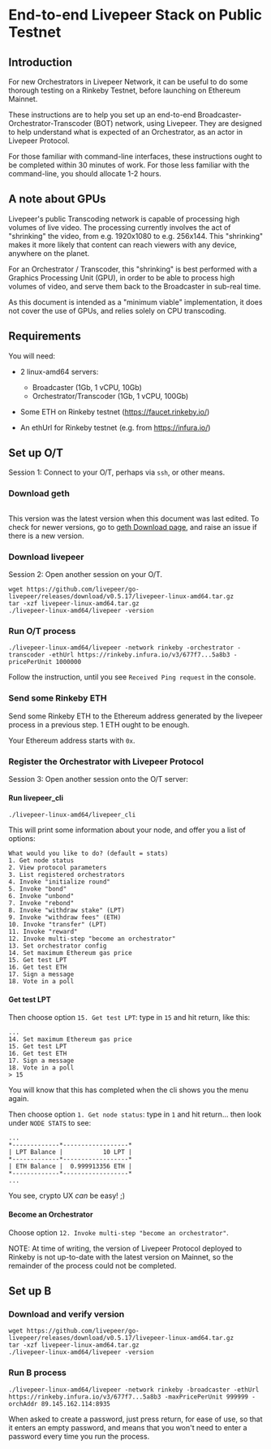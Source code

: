 # End-to-end Livepeer Stack on Public Testnet

## Introduction

For new Orchestrators in Livepeer Network, it can be useful to do some thorough testing on a Rinkeby Testnet, before launching on Ethereum Mainnet.

These instructions are to help you set up an end-to-end Broadcaster-Orchestrator-Transcoder (BOT) network, using Livepeer. They are designed to help understand what is expected of an Orchestrator, as an actor in Livepeer Protocol.

For those familiar with command-line interfaces, these instructions ought to be completed within 30 minutes of work. For those less familiar with the command-line, you should allocate 1-2 hours.

## A note about GPUs

Livepeer's public Transcoding network is capable of processing high volumes of live video. The processing currently involves the act of "shrinking" the video, from e.g. 1920x1080 to e.g. 256x144. This "shrinking" makes it more likely that content can reach viewers with any device, anywhere on the planet.

For an Orchestrator / Transcoder, this "shrinking" is best performed with a Graphics Processing Unit (GPU), in order to be able to process high volumes of video, and serve them back to the Broadcaster in sub-real time.

As this document is intended as a "minimum viable" implementation, it does not cover the use of GPUs, and relies solely on CPU transcoding.

## Requirements

You will need:

- 2 linux-amd64 servers:
  - Broadcaster (1Gb, 1 vCPU, 10Gb)
  - Orchestrator/Transcoder (1Gb, 1 vCPU, 100Gb)

- Some ETH on Rinkeby testnet (https://faucet.rinkeby.io/)

- An ethUrl for Rinkeby testnet (e.g. from https://infura.io/)

## Set up O/T

Session 1: Connect to your O/T, perhaps via `ssh`, or other means.

### Download geth
```

```

This version was the latest version when this document was last edited. To check for newer versions, go to [geth Download page](https://geth.ethereum.org/downloads/), and raise an issue if there is a new version.

### Download livepeer

Session 2: Open another session on your O/T.

```
wget https://github.com/livepeer/go-livepeer/releases/download/v0.5.17/livepeer-linux-amd64.tar.gz
tar -xzf livepeer-linux-amd64.tar.gz
./livepeer-linux-amd64/livepeer -version
```

### Run O/T process

```
./livepeer-linux-amd64/livepeer -network rinkeby -orchestrator -transcoder -ethUrl https://rinkeby.infura.io/v3/677f7...5a8b3 -pricePerUnit 1000000
```

Follow the instruction, until you see `Received Ping request` in the console.

### Send some Rinkeby ETH

Send some Rinkeby ETH to the Ethereum address generated by the livepeer process in a previous step. 1 ETH ought to be enough.

Your Ethereum address starts with `0x`.

### Register the Orchestrator with Livepeer Protocol

Session 3: Open another session onto the O/T server:

#### Run livepeer_cli

```
./livepeer-linux-amd64/livepeer_cli
```

This will print some information about your node, and offer you a list of options:

```
What would you like to do? (default = stats)
1. Get node status
2. View protocol parameters
3. List registered orchestrators
4. Invoke "initialize round"
5. Invoke "bond"
6. Invoke "unbond"
7. Invoke "rebond"
8. Invoke "withdraw stake" (LPT)
9. Invoke "withdraw fees" (ETH)
10. Invoke "transfer" (LPT)
11. Invoke "reward"
12. Invoke multi-step "become an orchestrator"
13. Set orchestrator config
14. Set maximum Ethereum gas price
15. Get test LPT
16. Get test ETH
17. Sign a message
18. Vote in a poll
```

#### Get test LPT

Then choose option `15. Get test LPT`: type in `15` and hit return, like this:

```
...
14. Set maximum Ethereum gas price
15. Get test LPT
16. Get test ETH
17. Sign a message
18. Vote in a poll
> 15

```

You will know that this has completed when the cli shows you the menu again.

Then choose option `1. Get node status`: type in `1` and hit return... then look under `NODE STATS` to see:

```
...
*-------------*------------------*
| LPT Balance |           10 LPT |
*-------------*------------------*
| ETH Balance |  0.999913356 ETH |
*-------------*------------------*
...
```

You see, crypto UX _can_ be easy! ;)

#### Become an Orchestrator

Choose option `12. Invoke multi-step "become an orchestrator"`.

NOTE: At time of writing, the version of Livepeer Protocol deployed to Rinkeby is not up-to-date with the latest version on Mainnet, so the remainder of the process could not be completed.

## Set up B

### Download and verify version

```
wget https://github.com/livepeer/go-livepeer/releases/download/v0.5.17/livepeer-linux-amd64.tar.gz
tar -xzf livepeer-linux-amd64.tar.gz
./livepeer-linux-amd64/livepeer -version
```

### Run B process

```
./livepeer-linux-amd64/livepeer -network rinkeby -broadcaster -ethUrl https://rinkeby.infura.io/v3/677f7...5a8b3 -maxPricePerUnit 999999 -orchAddr 89.145.162.114:8935
```

When asked to create a password, just press return, for ease of use, so that it enters an empty password, and means that you won't need to enter a password every time you run the process.

